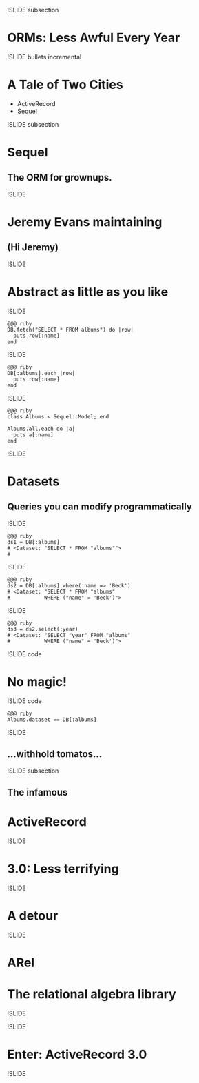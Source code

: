 !SLIDE subsection

# ORMs: Less Awful Every Year

!SLIDE bullets incremental

# A Tale of Two Cities
* ActiveRecord
* Sequel

!SLIDE subsection

# Sequel
## The ORM for grownups.

!SLIDE

# Jeremy Evans maintaining
## (Hi Jeremy)

!SLIDE

# Abstract as little as you like

!SLIDE

    @@@ ruby
    DB.fetch("SELECT * FROM albums") do |row|
      puts row[:name]
    end

!SLIDE

    @@@ ruby
    DB[:albums].each |row|
      puts row[:name]
    end

!SLIDE

    @@@ ruby
    class Albums < Sequel::Model; end

    Albums.all.each do |a|
      puts a[:name]
    end

!SLIDE

# Datasets
## Queries you can modify programmatically

!SLIDE

    @@@ ruby
    ds1 = DB[:albums]
    # <Dataset: "SELECT * FROM "albums"">
    #

!SLIDE

    @@@ ruby
    ds2 = DB[:albums].where(:name => 'Beck')
    # <Dataset: "SELECT * FROM "albums" 
    #           WHERE ("name" = 'Beck')">

!SLIDE

    @@@ ruby
    ds3 = ds2.select(:year)
    # <Dataset: "SELECT "year" FROM "albums"
    #           WHERE ("name" = 'Beck')">

!SLIDE code

# No magic!

!SLIDE code

    @@@ ruby
    Albums.dataset == DB[:albums]

!SLIDE

## ...withhold tomatos...

!SLIDE subsection

## The infamous
# ActiveRecord

!SLIDE

# 3.0: Less terrifying

!SLIDE

# A detour

!SLIDE

# ARel
# The relational algebra library

!SLIDE

!SLIDE

# Enter: ActiveRecord 3.0

!SLIDE



